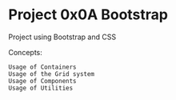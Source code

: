 # Project 0x0A Bootstrap

Project using Bootstrap and CSS

Concepts:

    Usage of Containers
    Usage of the Grid system
    Usage of Components
    Usage of Utilities
